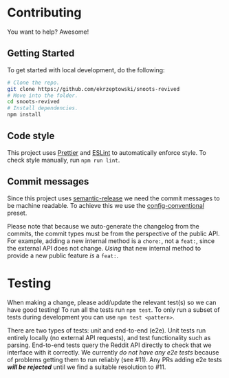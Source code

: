 # Contributing

You want to help? Awesome!

## Getting Started

To get started with local development, do the following:

```sh
# Clone the repo.
git clone https://github.com/ekrzeptowski/snoots-revived
# Move into the folder.
cd snoots-revived
# Install dependencies.
npm install
```

## Code style

This project uses [Prettier][prettier] and [ESLint][eslint] to automatically
enforce style. To check style manually, run `npm run lint`.

## Commit messages

Since this project uses [semantic-release][semrel] we need the commit messages
to be machine readable. To achieve this we use the [config-conventional][cc]
preset.

Please note that because we auto-generate the changelog from the commits, the
commit types must be from the perspective of the public API. For example, adding
a new internal method is a `chore:`, not a `feat:`, since the external API does
not change. _Using_ that new internal method to provide a new public feature
_is_ a `feat:`.

# Testing

When making a change, please add/update the relevant test(s) so we can have good
testing! To run all the tests run `npm test`. To only run a subset of tests
during development you can use `npm test <pattern>`.

There are two types of tests: unit and end-to-end (e2e). Unit tests run entirely
locally (no external API requests), and test functionality such as parsing.
End-to-end tests query the Reddit API directly to check that we interface with
it correctly. We currently _do not
have any e2e tests_ because of problems getting them to run reliably (see #11).
Any PRs adding e2e tests **_will be rejected_** until we find a suitable
resolution to #11.

<!-- Links -->

[eslint]: https://eslint.org
[prettier]: https://prettier.io
[semrel]: https://github.com/semantic-release/semantic-release
[cc]: https://github.com/conventional-changelog/commitlint/tree/master/%40commitlint/config-conventional
